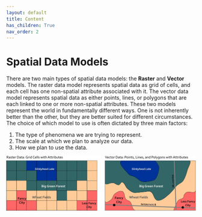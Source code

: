 ```yaml
---
layout: default
title: Content
has_children: True
nav_order: 2
---
```


# Spatial Data Models


There are two main types of spatial data models: the **Raster** and **Vector** models.  The raster data model represents spatial data as grid of cells, and each cell has one non-spatial attribute associated with it.  The vector data model represents spatial data as either points, lines, or polygons that are each linked to one or more non-spatial attributes.  These two models represent the world in fundamentally different ways.  One is not inherently better than the other, but they are better suited for different circumstances.  The choice of which model to use is often dictated by three main factors:

1) The  type of phenomena we are trying to represent.
2) The scale at which we plan to analyze our data.
3) How we plan to use the data.


<img src="content/images/03-vector-v-raster.jpg" alt="hi" class="inline"/>
